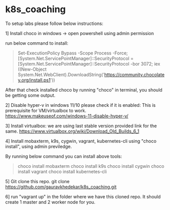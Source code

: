# k8s_coaching

To setup labs please follow below instructions:

1] Install choco in windows -> open powershell using admin permission

run below command to install:
 > Set-ExecutionPolicy Bypass -Scope Process -Force; [System.Net.ServicePointManager]::SecurityProtocol = [System.Net.ServicePointManager]::SecurityProtocol -bor 3072; iex ((New-Object System.Net.WebClient).DownloadString('https://community.chocolatey.org/install.ps1'))

After that check  installed choco by running "choco" in terminal, you should be getting some output.

2] Disable hyper-v in windows 11/10 please check if it is enabled: This is prerequisite for VM/virtualbox to work.
https://www.makeuseof.com/windows-11-disable-hyper-v/

3] Install virtualbox: we are using last stable version provided link for the same.
https://www.virtualbox.org/wiki/Download_Old_Builds_6_1

4] Install mobaxterm, k9s, cygwin, vagrant, kubernetes-cli using "choco install", using admin previledge.

By running below command you can install above tools:
> choco install mobaxterm
> choco install k9s
> choco install cygwin
> choco install vagrant 
> choco install kubernetes-cli

5] Git clone this repo.
git clone https://github.com/gauravkhedekar/k8s_coaching.git

6] run "vagrant up" in the folder where we have this cloned repo. It should create 1 master and 2 worker node for you.
